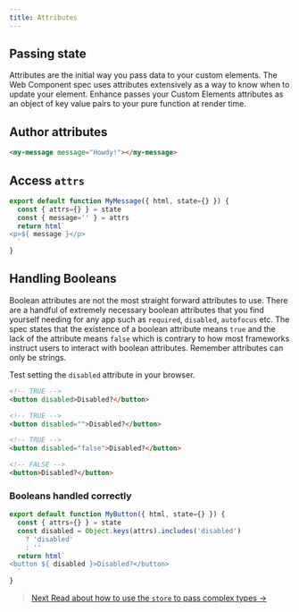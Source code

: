 ```yaml
---
title: Attributes
---
```


## Passing state
Attributes are the initial way you pass data to your custom elements.
The Web Component spec uses attributes extensively as a way to know when to update your element.
Enhance passes your Custom Elements attributes as an object of key value pairs to your pure function at render time.

## Author attributes
```html
<my-message message="Howdy!"></my-message>
```

## Access `attrs`
```javascript
export default function MyMessage({ html, state={} }) {
  const { attrs={} } = state
  const { message='' } = attrs
  return html`
<p>${ message }</p>
  `
}
```

## Handling Booleans
Boolean attributes are not the most straight forward attributes to use. There are a handful of extremely necessary boolean attributes that you find yourself needing for any app such as `required`, `disabled`, `autofocus` etc.  The spec states that the existence of a boolean attribute means `true` and the lack of the attribute means `false` which is contrary to how most frameworks instruct users to interact with boolean attributes. Remember attributes can only be strings.

Test setting the `disabled` attribute in your browser.
```html
<!-- TRUE -->
<button disabled>Disabled?</button>

<!-- TRUE -->
<button disabled="">Disabled?</button>

<!-- TRUE -->
<button disabled="false">Disabled?</button>

<!-- FALSE -->
<button>Disabled?</button>
```

### Booleans handled correctly
```javascript
export default function MyButton({ html, state={} }) {
  const { attrs={} } = state
  const disabled = Object.keys(attrs).includes('disabled')
    ? 'disabled'
    : ''
  return html`
<button ${ disabled }>Disabled?</button>
  `
}
```

>  [ Next Read about how to use the `store` to pass complex types → ](/docs/learn/concepts/state/store)
